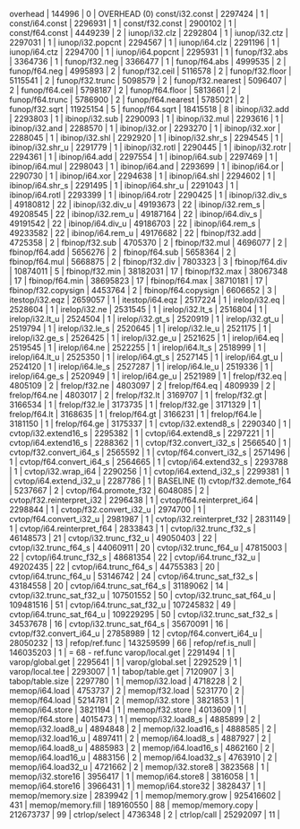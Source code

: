 overhead                                 |     144996 |    0 | OVERHEAD (0) 
const/i32.const                          |    2297424 |    1 | 
const/i64.const                          |    2296931 |    1 | 
const/f32.const                          |    2900102 |    1 | 
const/f64.const                          |    4449239 |    2 | 
iunop/i32.clz                            |    2292804 |    1 | 
iunop/i32.ctz                            |    2297031 |    1 | 
iunop/i32.popcnt                         |    2294567 |    1 | 
iunop/i64.clz                            |    2291196 |    1 | 
iunop/i64.ctz                            |    2294700 |    1 | 
iunop/i64.popcnt                         |    2295931 |    1 | 
funop/f32.abs                            |    3364736 |    1 | 
funop/f32.neg                            |    3366477 |    1 | 
funop/f64.abs                            |    4999535 |    2 | 
funop/f64.neg                            |    4995893 |    2 | 
funop/f32.ceil                           |    5116578 |    2 | 
funop/f32.floor                          |    5115541 |    2 | 
funop/f32.trunc                          |    5098579 |    2 | 
funop/f32.nearest                        |    5096407 |    2 | 
funop/f64.ceil                           |    5798187 |    2 | 
funop/f64.floor                          |    5813661 |    2 | 
funop/f64.trunc                          |    5786900 |    2 | 
funop/f64.nearest                        |    5785021 |    2 | 
funop/f32.sqrt                           |   11925154 |    5 | 
funop/f64.sqrt                           |   18415518 |    8 | 
ibinop/i32.add                           |    2293803 |    1 | 
ibinop/i32.sub                           |    2290093 |    1 | 
ibinop/i32.mul                           |    2293616 |    1 | 
ibinop/i32.and                           |    2288570 |    1 | 
ibinop/i32.or                            |    2293270 |    1 | 
ibinop/i32.xor                           |    2288045 |    1 | 
ibinop/i32.shl                           |    2292920 |    1 | 
ibinop/i32.shr_s                         |    2294545 |    1 | 
ibinop/i32.shr_u                         |    2291779 |    1 | 
ibinop/i32.rotl                          |    2290445 |    1 | 
ibinop/i32.rotr                          |    2294361 |    1 | 
ibinop/i64.add                           |    2297554 |    1 | 
ibinop/i64.sub                           |    2297469 |    1 | 
ibinop/i64.mul                           |    2298043 |    1 | 
ibinop/i64.and                           |    2293699 |    1 | 
ibinop/i64.or                            |    2290730 |    1 | 
ibinop/i64.xor                           |    2294638 |    1 | 
ibinop/i64.shl                           |    2294602 |    1 | 
ibinop/i64.shr_s                         |    2291495 |    1 | 
ibinop/i64.shr_u                         |    2291043 |    1 | 
ibinop/i64.rotl                          |    2293399 |    1 | 
ibinop/i64.rotr                          |    2290425 |    1 | 
ibinop/i32.div_s                         |   49180812 |   22 | 
ibinop/i32.div_u                         |   49193673 |   22 | 
ibinop/i32.rem_s                         |   49208545 |   22 | 
ibinop/i32.rem_u                         |   49187164 |   22 | 
ibinop/i64.div_s                         |   49191542 |   22 | 
ibinop/i64.div_u                         |   49186703 |   22 | 
ibinop/i64.rem_s                         |   49233582 |   22 | 
ibinop/i64.rem_u                         |   49176682 |   22 | 
fbinop/f32.add                           |    4725358 |    2 | 
fbinop/f32.sub                           |    4705370 |    2 | 
fbinop/f32.mul                           |    4696077 |    2 | 
fbinop/f64.add                           |    5656276 |    2 | 
fbinop/f64.sub                           |    5658364 |    2 | 
fbinop/f64.mul                           |    5668875 |    2 | 
fbinop/f32.div                           |    7803323 |    3 | 
fbinop/f64.div                           |   10874011 |    5 | 
fbinop/f32.min                           |   38182031 |   17 | 
fbinop/f32.max                           |   38067348 |   17 | 
fbinop/f64.min                           |   38695823 |   17 | 
fbinop/f64.max                           |   38710181 |   17 | 
fbinop/f32.copysign                      |    4453764 |    2 | 
fbinop/f64.copysign                      |    6606652 |    3 | 
itestop/i32.eqz                          |    2659057 |    1 | 
itestop/i64.eqz                          |    2517224 |    1 | 
irelop/i32.eq                            |    2528604 |    1 | 
irelop/i32.ne                            |    2531545 |    1 | 
irelop/i32.lt_s                          |    2516804 |    1 | 
irelop/i32.lt_u                          |    2524504 |    1 | 
irelop/i32.gt_s                          |    2520919 |    1 | 
irelop/i32.gt_u                          |    2519794 |    1 | 
irelop/i32.le_s                          |    2520645 |    1 | 
irelop/i32.le_u                          |    2521175 |    1 | 
irelop/i32.ge_s                          |    2526425 |    1 | 
irelop/i32.ge_u                          |    2521625 |    1 | 
irelop/i64.eq                            |    2519545 |    1 | 
irelop/i64.ne                            |    2522255 |    1 | 
irelop/i64.lt_s                          |    2518999 |    1 | 
irelop/i64.lt_u                          |    2525350 |    1 | 
irelop/i64.gt_s                          |    2527145 |    1 | 
irelop/i64.gt_u                          |    2524120 |    1 | 
irelop/i64.le_s                          |    2527287 |    1 | 
irelop/i64.le_u                          |    2519336 |    1 | 
irelop/i64.ge_s                          |    2520949 |    1 | 
irelop/i64.ge_u                          |    2521989 |    1 | 
frelop/f32.eq                            |    4805109 |    2 | 
frelop/f32.ne                            |    4803097 |    2 | 
frelop/f64.eq                            |    4809939 |    2 | 
frelop/f64.ne                            |    4803017 |    2 | 
frelop/f32.lt                            |    3169707 |    1 | 
frelop/f32.gt                            |    3166534 |    1 | 
frelop/f32.le                            |    3173735 |    1 | 
frelop/f32.ge                            |    3171329 |    1 | 
frelop/f64.lt                            |    3168635 |    1 | 
frelop/f64.gt                            |    3166231 |    1 | 
frelop/f64.le                            |    3181150 |    1 | 
frelop/f64.ge                            |    3175337 |    1 | 
cvtop/i32.extend8_s                      |    2290340 |    1 | 
cvtop/i32.extend16_s                     |    2295382 |    1 | 
cvtop/i64.extend8_s                      |    2297221 |    1 | 
cvtop/i64.extend16_s                     |    2288362 |    1 | 
cvtop/f32.convert_i32_s                  |    2566540 |    1 | 
cvtop/f32.convert_i64_s                  |    2565592 |    1 | 
cvtop/f64.convert_i32_s                  |    2571496 |    1 | 
cvtop/f64.convert_i64_s                  |    2564665 |    1 | 
cvtop/i64.extend32_s                     |    2293788 |    1 | 
cvtop/i32.wrap_i64                       |    2290256 |    1 | 
cvtop/i64.extend_i32_s                   |    2299381 |    1 | 
cvtop/i64.extend_i32_u                   |    2287786 |    1 | BASELINE (1) 
cvtop/f32.demote_f64                     |    5237667 |    2 | 
cvtop/f64.promote_f32                    |    6048085 |    2 | 
cvtop/f32.reinterpret_i32                |    2296438 |    1 | 
cvtop/f64.reinterpret_i64                |    2298844 |    1 | 
cvtop/f32.convert_i32_u                  |    2974700 |    1 | 
cvtop/f64.convert_i32_u                  |    2981987 |    1 | 
cvtop/i32.reinterpret_f32                |    2831149 |    1 | 
cvtop/i64.reinterpret_f64                |    2833843 |    1 | 
cvtop/i32.trunc_f32_s                    |   46148573 |   21 | 
cvtop/i32.trunc_f32_u                    |   49050403 |   22 | 
cvtop/i32.trunc_f64_s                    |   44060911 |   20 | 
cvtop/i32.trunc_f64_u                    |   47815003 |   22 | 
cvtop/i64.trunc_f32_s                    |   48681354 |   22 | 
cvtop/i64.trunc_f32_u                    |   49202435 |   22 | 
cvtop/i64.trunc_f64_s                    |   44755383 |   20 | 
cvtop/i64.trunc_f64_u                    |   53146742 |   24 | 
cvtop/i64.trunc_sat_f32_s                |   43184558 |   20 | 
cvtop/i64.trunc_sat_f64_s                |   31189062 |   14 | 
cvtop/i32.trunc_sat_f32_u                |  107501552 |   50 | 
cvtop/i32.trunc_sat_f64_u                |  109481516 |   51 | 
cvtop/i64.trunc_sat_f32_u                |  107245832 |   49 | 
cvtop/i64.trunc_sat_f64_u                |  109229295 |   50 | 
cvtop/i32.trunc_sat_f32_s                |   34537678 |   16 | 
cvtop/i32.trunc_sat_f64_s                |   35670091 |   16 | 
cvtop/f32.convert_i64_u                  |   27858989 |   12 | 
cvtop/f64.convert_i64_u                  |   28050232 |   13 | 
refop/ref.func                           |  143259599 |   66 | 
refop/ref.is_null                        |  146035203 |    1 | = 68 - ref.func
varop/local.get                          |    2291494 |    1 | 
varop/global.get                         |    2295641 |    1 | 
varop/global.set                         |    2292529 |    1 | 
varop/local.tee                          |    2293007 |    1 | 
tabop/table.get                          |    7120907 |    3 | 
tabop/table.size                         |    2297780 |    1 | 
memop/i32.load                           |    4718228 |    2 | 
memop/i64.load                           |    4753737 |    2 | 
memop/f32.load                           |    5231770 |    2 | 
memop/f64.load                           |    5214781 |    2 | 
memop/i32.store                          |    3821853 |    1 | 
memop/i64.store                          |    3821194 |    1 | 
memop/f32.store                          |    4013609 |    1 | 
memop/f64.store                          |    4015473 |    1 | 
memop/i32.load8_s                        |    4885899 |    2 | 
memop/i32.load8_u                        |    4894848 |    2 | 
memop/i32.load16_s                       |    4888585 |    2 | 
memop/i32.load16_u                       |    4897411 |    2 | 
memop/i64.load8_s                        |    4887927 |    2 | 
memop/i64.load8_u                        |    4885983 |    2 | 
memop/i64.load16_s                       |    4862160 |    2 | 
memop/i64.load16_u                       |    4883156 |    2 | 
memop/i64.load32_s                       |    4763910 |    2 | 
memop/i64.load32_u                       |    4721662 |    2 | 
memop/i32.store8                         |    3823568 |    1 | 
memop/i32.store16                        |    3956417 |    1 | 
memop/i64.store8                         |    3816058 |    1 | 
memop/i64.store16                        |    3966431 |    1 | 
memop/i64.store32                        |    3828437 |    1 | 
memop/memory.size                        |    2839942 |    1 | 
memop/memory.grow                        |  925416602 |  431 | 
memop/memory.fill                        |  189160550 |   88 | 
memop/memory.copy                        |  212673737 |   99 | 
ctrlop/select                            |    4736348 |    2 | 
ctrlop/call                              |   25292097 |   11 | 
